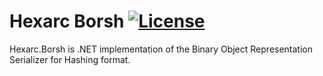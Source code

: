 # Hexarc Borsh [![License](http://img.shields.io/:license-mit-blue.svg)](http://badges.mit-license.org)

Hexarc.Borsh is .NET implementation of the Binary Object Representation Serializer for Hashing format.
